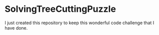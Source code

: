 # SolvingTreeCuttingPuzzle
I just created this repository to keep this wonderful code challenge that I have done.
